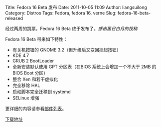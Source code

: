 Title: Fedora 16 Beta 发布
Date: 2011-10-05 11:09
Author: liangsuilong
Category: Distros
Tags: Fedora, fedora 16, verne
Slug: fedora-16-beta-released

经过两周的跳票，Fedora 16 Beta 终于发布了。*感谢黑日白月的投稿*

Fedora 16 Beta 带来如下特性：

-   有关机按钮的 GNOME 3.2（但升级后又变回挂起按钮）
-   KDE 4.7
-   GRUB 2 BootLoader
-   全新安装默认使用 GPT 分区表（在BIOS 系统上会增加一个不大于 2MB 的
    BIOS Boot 分区）
-   整合 Xen 和若干虚拟化
-   完全移除 HAL
-   启动脚本完全迁移到 systemd
-   SELinux 增强

更详细的内容请参看[邮件列表](http://lists.fedoraproject.org/pipermail/announce/2011-October/003001.html)。

[下载地址](http://fedoraproject.org/get-prerelease?anF16b)
